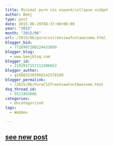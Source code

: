 ```yaml
---
title: Minimal pure css expand/collapse widget
author: Beej
type: post
date: 2015-06-29T08:37:00+00:00
year: "2015"
month: "2015/06"
url: /2015/06/purecsstreeviewfontawesome.html
blogger_bid:
  - 7726907200224433699
blogger_blog:
  - www.beejblog.com
blogger_id:
  - 2192937157211506653
blogger_author:
  - g108832383968142578199
blogger_permalink:
  - /2015/06/PureCSSTreeViewFontAwesome.html
dsq_thread_id:
  - 5521863066
categories:
  - Uncategorized
tags:
  - WebDev

---
```


## [see new post](/2018/06/pure-css-expander.html)